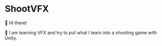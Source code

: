 # ShootVFX

👋 Hi there!

👯 I am learning VFX and try to put what I learn into a shooting game with Unity.
